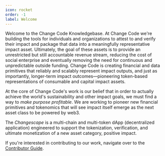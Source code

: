 ```yaml
---
icon: rocket
order: -1
label: Welcome
---
```

Welcome to the Change Code Knowledgebase. At Change Code we're building the tools for individuals and organizations to attest to and verify their impact and package that data into a meaningfully representative impact asset. Ultimately, the goal of these assets is to provide an unrestricted but still accountable revenue stream, reducing the cost of social enterprise and eventually removing the need for continuous and unpredictable outside funding. Change Code is creating financial and data primitives that reliably and scalably represent impact outputs, and just as importantly, longer-term impact outcomes—pioneering token-based representations of consumable and capital impact assets.

At the core of Change Code's work is our belief that in order to actually achieve the world's sustainability and other impact goals, we must find a way to *make purpose profitable*. We are working to pioneer new financial primitives and tokenomics that will see impact itself emerge as the next asset class to be powered by web3.

The *Changescape* is a multi-chain and multi-token dApp (decentralized application) engineered to support the tokenization, verification, and ultimate monetization of a new asset category, positive impact.

If you're interested in contributing to our work, navigate over to the [Contributor Guide](./contributing/contribution-guide/).